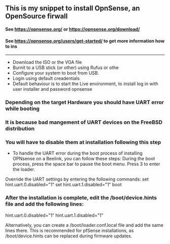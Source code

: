 ## This is my snippet to install OpnSense, an OpenSource firwall
#### See https://opnsense.org/ or https://opnsense.org/download/
#### See https://opnsense.org/users/get-started/ to get more information how to ins

---

- Download the ISO or the VGA file
- Burnit to a USB stick (or other) using Rufus or othe
- Configure your system to boot from USB.
- Login using default creadentials
- Default behaviour is to start the Live environment, to install log in with user installer and password opnsense


### Depending on the target Hardware you should have UART error while booting
### It is because bad mangement of UART devices on the FreeBSD distribution
### You will have to disable them at installation following this step

- To handle the UART error during the boot process of installing OPNsense on a Beelink, you can follow these steps:
During the boot process, press the space bar to pause the boot menu.
Press 3 to enter the loader.

Override the UART settings by entering the following commands:
set hint.uart.0.disabled="1"
set hint.uart.1.disabled="1"
boot
		
### After the installation is complete, edit the /boot/device.hints file and add the following lines:
hint.uart.0.disabled="1"
hint.uart.1.disabled="1"
		
Alternatively, you can create a /boot/loader.conf.local file and add the same lines there.
This is recommended for pfSense installations, as /boot/device.hints can be replaced during firmware updates.


